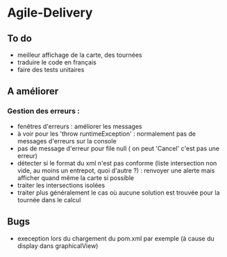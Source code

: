 # Agile-Delivery

## To do
- meilleur affichage de la carte, des tournées
- traduire le code en français
- faire des tests unitaires

## A améliorer
### Gestion des erreurs :
- fenêtres d'erreurs : améliorer les messages
- à voir pour les 'throw runtimeException' : normalement pas de messages d'erreurs sur la console
- pas de message d'erreur pour file null ( on peut 'Cancel' c'est pas une erreur)
- détecter si le format du xml n'est pas conforme (liste intersection non vide, au moins un entrepot, quoi d'autre ?) : renvoyer une alerte mais afficher quand même la carte si possible
- traiter les intersections isolées
- traiter plus généralement le cas où aucune solution est trouvée pour la tournée dans le calcul

## Bugs
- exeception lors du chargement du pom.xml par exemple (à cause du display dans graphicalView)

